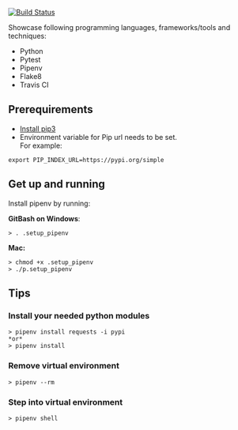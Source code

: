 

[![Build Status](https://travis-ci.org/anderslundsgard/pipenv-pytest-template.svg?branch=master)](hhttps://travis-ci.org/anderslundsgard/pipenv-pytest-template)

Showcase following programming languages, frameworks/tools and techniques:

 - Python
 - Pytest
 - Pipenv
 - Flake8
 - Travis CI

## Prerequirements

- [Install pip3][1]
- Environment variable for Pip url needs to be set.  
For example:
```
export PIP_INDEX_URL=https://pypi.org/simple
```

## Get up and running

Install pipenv by running:

**GitBash on Windows**:  
```
> . .setup_pipenv
```

**Mac:**
```
> chmod +x .setup_pipenv 
> ./p.setup_pipenv
```

## Tips

### Install your needed python modules
```
> pipenv install requests -i pypi
*or*
> pipenv install 
```

### Remove virtual environment

```
> pipenv --rm
```

### Step into virtual environment

```
> pipenv shell
```

[1]: https://www.google.com/search?q=install+pip3&oq=install+pip3
